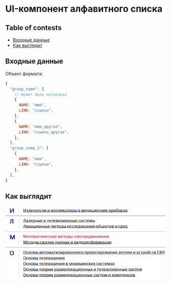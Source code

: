 # UI-компонент алфавитного списка

## Table of contests

- [Входные данные](#входные-данные)
- [Как выглядит](#как-выглядит)

## Входные данные

Объект формата:

```javascript
{
  "group_name": [
    // может быть несколько
    {
      NAME: "имя",
      LINK: "ссылка",
    },
    {
      NAME: "имя_другое",
      LINK: "ссылка_другая",
    },
  ],
  "group_name_2": [
    {
      NAME: "имя",
      LINK: "ссылка",
    },
  ],
}
```

## Как выглядит

![example](image.png)
